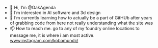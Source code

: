 - 👋 Hi, I’m @OakAgenda
- 👀 I’m interested in AI software and 3d design
- 🌱 I’m currently learning how to actually be a part of GitHUb after years of grabbing code from here not really understanding what the site was
- 📫 How to reach me.  go to any of my foundry online locations to message me, it is where i am most active.  www.instagram.com/kobamundii/

<!---
OakAgenda/OakAgenda is a ✨ special ✨ repository because its `README.md` (this file) appears on your GitHub profile.
You can click the Preview link to take a look at your changes.
--->
